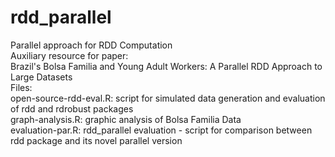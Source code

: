 # rdd_parallel
Parallel approach for RDD Computation<BR>
Auxiliary resource for paper:<BR>
Brazil's Bolsa Familia and Young Adult Workers: A Parallel RDD Approach to Large Datasets<BR>
<H>
Files:<BR>
open-source-rdd-eval.R: script for simulated data generation and evaluation of rdd and rdrobust packages<BR>
graph-analysis.R: graphic analysis of Bolsa Familia Data<BR>
evaluation-par.R: rdd_parallel evaluation - script for comparison between rdd package and its novel parallel version<BR>

